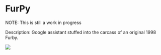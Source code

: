 # FurPy

NOTE: This is still a work in progress

Description: Google assistant stuffed into the carcass of an original 1998 Furby.


![](https://github.com/gsswrk/furbot/assets/26857790/a497924d-e071-4624-810d-e60c0c27ba67)
